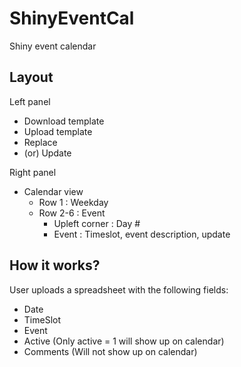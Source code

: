 # ShinyEventCal
Shiny event calendar

## Layout
Left panel
- Download template
- Upload template
- Replace
- (or) Update

Right panel
- Calendar view
  - Row 1 : Weekday
  - Row 2-6 : Event
    - Upleft corner : Day #
    - Event : Timeslot, event description, update
 
## How it works?
User uploads a spreadsheet with the following fields:
- Date
- TimeSlot
- Event
- Active (Only active = 1 will show up on calendar)
- Comments (Will not show up on calendar)
